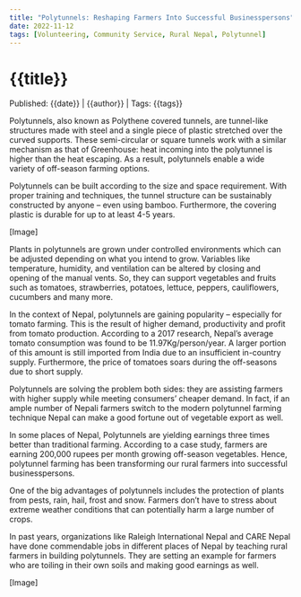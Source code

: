 ```yaml
---
title: "Polytunnels: Reshaping Farmers Into Successful Businesspersons"
date: 2022-11-12
tags: [Volunteering, Community Service, Rural Nepal, Polytunnel]
---
```


# {{title}}
Published: {{date}} | {{author}} |
Tags: {{tags}}

Polytunnels, also known as Polythene covered tunnels, are tunnel-like structures made with steel and a single piece of plastic stretched over the curved supports. These semi-circular or square tunnels work with a similar mechanism as that of Greenhouse: heat incoming into the polytunnel is higher than the heat escaping. As a result, polytunnels enable a wide variety of off-season farming options. 

Polytunnels can be built according to the size and space requirement. With proper training and techniques, the tunnel structure can be sustainably constructed by anyone – even using bamboo. Furthermore, the covering plastic is durable for up to at least 4-5 years. 

[Image]

Plants in polytunnels are grown under controlled environments which can be adjusted depending on what you intend to grow. Variables like temperature, humidity, and ventilation can be altered by closing and opening of the manual vents. So, they can support vegetables and fruits such as tomatoes, strawberries, potatoes, lettuce, peppers, cauliflowers, cucumbers and many more.

In the context of Nepal, polytunnels are gaining popularity – especially for tomato farming. This is the result of higher demand, productivity and profit from tomato production. According to a 2017 research, Nepal’s average tomato consumption was found to be 11.97Kg/person/year. A larger portion of this amount is still imported from India due to an insufficient in-country supply. Furthermore, the price of tomatoes soars during the off-seasons due to short supply.

Polytunnels are solving the problem both sides: they are assisting farmers with higher supply while meeting consumers’ cheaper demand. In fact, if an ample number of Nepali farmers switch to the modern polytunnel farming technique Nepal can make a good fortune out of vegetable export as well.

In some places of Nepal, Polytunnels are yielding earnings three times better than traditional farming. According to a case study, farmers are earning 200,000 rupees per month growing off-season vegetables. Hence, polytunnel farming has been transforming our rural farmers into successful businesspersons.

One of the big advantages of polytunnels includes the protection of plants from pests, rain, hail, frost and snow. Farmers don’t have to stress about extreme weather conditions that can potentially harm a large number of crops.

In past years, organizations like Raleigh International Nepal and CARE Nepal have done commendable jobs in different places of Nepal by teaching rural farmers in building polytunnels. They are setting an example for farmers who are toiling in their own soils and making good earnings as well.

[Image]